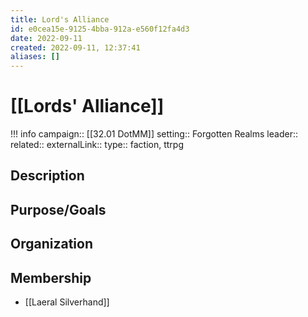 ```yaml
---
title: Lord's Alliance
id: e0cea15e-9125-4bba-912a-e560f12fa4d3
date: 2022-09-11
created: 2022-09-11, 12:37:41
aliases: []
---
```


# [[Lords' Alliance]]

!!! info
    campaign:: [[32.01 DotMM]]
    setting:: Forgotten Realms
    leader:: 
    related:: 
    externalLink:: 
    type:: faction, ttrpg


## Description


## Purpose/Goals


## Organization


## Membership

- [[Laeral Silverhand]]